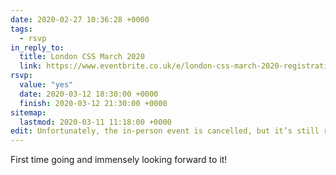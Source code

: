 ```yaml
---
date: 2020-02-27 10:36:28 +0000
tags:
  - rsvp
in_reply_to:
  title: London CSS March 2020
  link: https://www.eventbrite.co.uk/e/london-css-march-2020-registration-95887400797
rsvp:
  value: "yes"
  date: 2020-03-12 18:30:00 +0000
  finish: 2020-03-12 21:30:00 +0000
sitemap:
  lastmod: 2020-03-11 11:18:00 +0000
edit: Unfortunately, the in-person event is cancelled, but it’s still running <a href="https://www.twitch.tv/londoncss">remotely</a>!
---
```


First time going and immensely looking forward to it!
